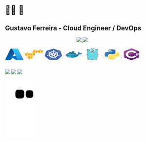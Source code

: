 # 🐱‍👤 👋

## Gustavo Ferreira - Cloud Engineer / DevOps
<div align="center">
  <a href="https://github.com/ferregus">
  <img height="160em" src="https://github-readme-stats.vercel.app/api?username=ferregus&show_icons=true&theme=highcontrast&include_all_commits=true&count_private=true"/>
  <img height="160em" src="https://github-readme-stats.vercel.app/api/top-langs/?username=ferregus&layout=compact&langs_count=7&theme=highcontrast"/>
</div>

  
  <div style="display: inline_block"><br>
    
    
  <img align="center" alt="GU-Az" height="40" width="60" src="https://raw.githubusercontent.com/devicons/devicon/master/icons/azure/azure-original.svg">
  <img align="center" alt="GU-AWS" height="40" width="60" src="https://raw.githubusercontent.com/devicons/devicon/master/icons/amazonwebservices/amazonwebservices-original.svg">
  <img align="center" alt="GU-K8S" height="40" width="60" src="https://raw.githubusercontent.com/devicons/devicon/master/icons/kubernetes/kubernetes-plain.svg">
  <img align="center" alt="GU-DOC" height="40" width="60" src="https://raw.githubusercontent.com/devicons/devicon/master/icons/docker/docker-original.svg">
  <img align="center" alt="GU-GO" height="40" width="60" src="https://raw.githubusercontent.com/devicons/devicon/master/icons/go/go-original.svg">
  <img align="center" alt="GU-Python" height="40" width="60" src="https://raw.githubusercontent.com/devicons/devicon/master/icons/python/python-original.svg">
  <img align="center" alt="GU-Csharp" height="40" width="60" src="https://raw.githubusercontent.com/devicons/devicon/master/icons/csharp/csharp-original.svg">


  ##
 
<div> 
  <a href="https://www.linkedin.com/in/gustavo-ferreira-10121ba3" target="_blank"><img src="https://img.shields.io/badge/-LinkedIn-%230077B5?style=for-the-badge&logo=linkedin&logoColor=white" target="_blank"></a> 
  <a href="https://FerregusX" target="_blank"><img src="https://img.shields.io/badge/PlayStation-003791?style=for-the-badge&logo=playstation&logoColor=white" target="_blank"></a>
 	<a href="https://account.xbox.com/Profile?Gamertag=Ferregus" target="_blank"><img src="https://img.shields.io/badge/Xbox-107C10?style=for-the-badge&logo=xbox&logoColor=white" target="_blank"></a>

 
 
  ![Snake animation](https://github.com/ferregus/ferregus/blob/output/github-contribution-grid-snake.svg)
 
</div>
  
  
  
